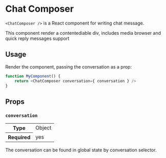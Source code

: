 Chat Composer
=========

`<ChatComposer />` is a React component for writing chat message.

This component render a contentediable div, includes media browser and quick reply messages support

## Usage

Render the component, passing the conversation as a prop:

```js
function MyComponent() {
	return <ChatComposer conversation={ conversation } />
}
```

## Props

### `conversation`

<table>
	<tr><th>Type</th><td>Object</td></tr>
	<tr><th>Required</th><td>yes</td></tr>
</table>

The conversation can be found in global state by conversation selector.
